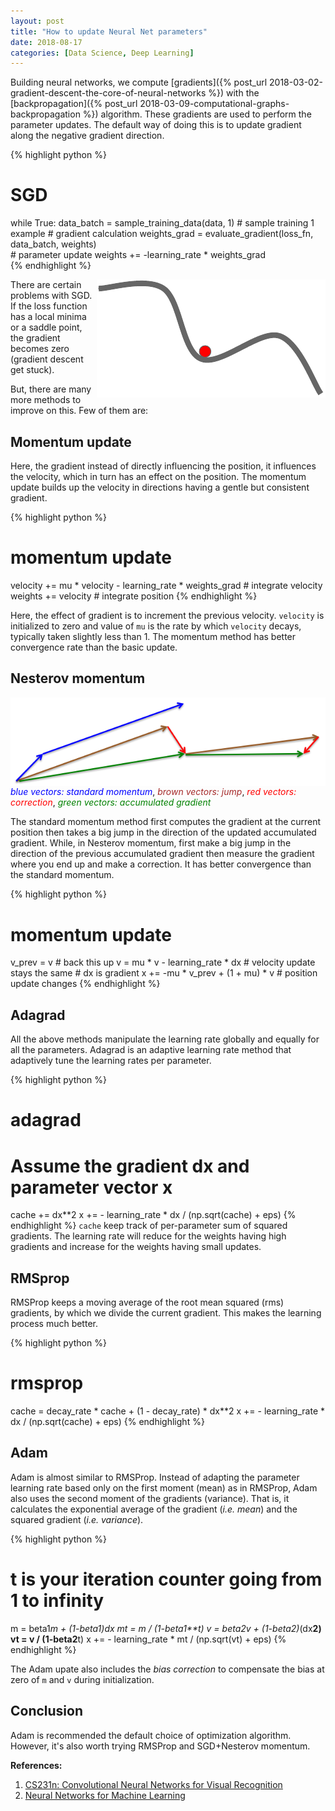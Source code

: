 ```yaml
---
layout: post
title: "How to update Neural Net parameters"
date: 2018-08-17
categories: [Data Science, Deep Learning]
---
```


Building neural networks, we compute [gradients]({% post_url 2018-03-02-gradient-descent-the-core-of-neural-networks %}) with the [backpropagation]({% post_url 2018-03-09-computational-graphs-backpropagation %}) algorithm. These gradients are used to perform the parameter updates. The default way of doing this is to update gradient along the negative gradient direction.

{% highlight python %}
# SGD
while True:
    data_batch = sample_training_data(data, 1)  # sample training 1 example
    # gradient calculation
    weights_grad = evaluate_gradient(loss_fn, data_batch, weights)  
    # parameter update
    weights += -learning_rate * weights_grad  
{% endhighlight %}

<img src="/img/local_minima.png" style="float: right; display: block; margin: auto; width: auto; max-width: 100%;">

There are certain problems with SGD. If the loss function has a local minima or a saddle point, the gradient becomes zero (gradient descent get stuck).

But, there are many more methods to improve on this. Few of them are:

## Momentum update

Here, the gradient instead of directly influencing the position, it influences the velocity, which in turn has an effect on the position. The momentum update builds up the velocity in directions having a gentle but consistent gradient.

{% highlight python %}
# momentum update
velocity += mu * velocity - learning_rate * weights_grad  # integrate velocity
weights += velocity  # integrate position
{% endhighlight %}

Here, the effect of gradient is to increment the previous velocity. `velocity` is initialized to zero and value of `mu` is the rate by which `velocity` decays, typically taken slightly less than 1. The momentum method has better convergence rate than the basic update.

## Nesterov momentum

<img src="/img/nesterov_momentum.png" style="display: block; margin: auto; width: auto; max-width: 100%;">
<figcaption>
    <i style="color:blue;">blue vectors: standard momentum</i>,
    <i style="color:brown;">brown vectors: jump</i>,
    <i style="color: red">red vectors: correction</i>,
    <i style="color:green;">green vectors: accumulated gradient</i>
</figcaption>

The standard momentum method first computes the gradient at the current position then takes a big jump in the direction of the updated accumulated gradient. While, in Nesterov momentum, first make a big jump in the direction of the previous accumulated gradient then measure the gradient where you end up and make a correction. It has better convergence than the standard momentum.

{% highlight python %}
# momentum update
v_prev = v # back this up
v = mu * v - learning_rate * dx # velocity update stays the same # dx is gradient
x += -mu * v_prev + (1 + mu) * v # position update changes
{% endhighlight %}

## Adagrad

All the above methods manipulate the learning rate globally and equally for all the parameters. Adagrad is an adaptive learning rate method that adaptively tune the learning rates per parameter.

{% highlight python %}
# adagrad
# Assume the gradient dx and parameter vector x
cache += dx**2
x += - learning_rate * dx / (np.sqrt(cache) + eps)
{% endhighlight %}
`cache` keep track of per-parameter sum of squared gradients. The learning rate will reduce for the weights having high gradients and increase for the weights having small updates.

## RMSprop

RMSProp keeps a moving average of the root mean squared (rms) gradients, by which we divide the current gradient. This makes the learning process much better.

{% highlight python %}
# rmsprop
cache = decay_rate * cache + (1 - decay_rate) * dx**2
x += - learning_rate * dx / (np.sqrt(cache) + eps)
{% endhighlight %}

## Adam

Adam is almost similar to RMSProp. Instead of adapting the parameter learning rate based only on the first moment (mean) as in RMSProp, Adam also uses the second moment of the gradients (variance). That is, it calculates the exponential average of the gradient (*i.e. mean*) and the squared gradient (*i.e. variance*).

{% highlight python %}
# t is your iteration counter going from 1 to infinity
m = beta1*m + (1-beta1)*dx
mt = m / (1-beta1**t)
v = beta2*v + (1-beta2)*(dx**2)
vt = v / (1-beta2**t)
x += - learning_rate * mt / (np.sqrt(vt) + eps)
{% endhighlight %}

The Adam upate also includes the *bias correction* to compensate the bias at zero of `m` and `v` during initialization.

## Conclusion

Adam is recommended the default choice of optimization algorithm. However, it's also worth trying RMSProp and SGD+Nesterov momentum.


**References:**  
1. [CS231n: Convolutional Neural Networks for Visual Recognition](http://cs231n.github.io/neural-networks-3/#update)  
2. [Neural Networks for Machine Learning](http://www.cs.toronto.edu/~tijmen/csc321/slides/lecture_slides_lec6.pdf)
